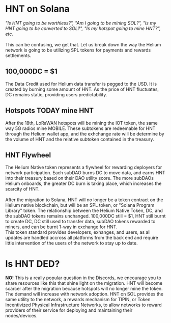 # HNT on Solana

<i>"Is HNT going to be worthless?", "Am I going to be mining SOL?", 
  "Is my HNT going to be converted to SOL?", "Is my hotspot going to mine HNT?", etc.</i>
<br><br>
This can be confusing, we get that. Let us break down the way the Helium network is going to be utilizing SPL tokens for payments and rewards settlements.

## 100,000DC = $1

The Data Credit used for Helium data transfer is pegged to the USD. It is created by burning some amount of HNT. As the price of HNT fluctuates, DC remains static, providing users predictability.

## Hotspots TODAY mine HNT

After the 18th, LoRaWAN hotspots will be mining the IOT token, the same way 5G radios mine MOBILE. These subtokens are redeemable for HNT through the Helium wallet app, and the exhchange rate will be determine by the volume of HNT and the relative subtoken contained in the treasury. 

## HNT Flywheel

The Helium Native token represents a flywheel for rewarding deployers for network participation. Each subDAO burns DC to move data, and earns HNT into their treasury based on their DAO utility score. 
The more subDAOs Helium onboards, the greater DC burn is taking place, 
which increases the scarcity of HNT.<br><br>After the migration to Solana,
HNT will no longer be a token contract on the Helium native blockchain, 
but will be an SPL token, or "Solana Program Library" token. The relationship between the Helium Native Token, DC, and the subDAO tokens remains unchanged. 100,000DC still = $1, HNT still burnt to create DC, DC still used to transfer data, 
subDAO tokens rewarded to miners, and can be burnt 1-way in exchange for HNT.   
This token standard provides developers, exhanges, and users, 
as all updates are handled accross all platforms from the back end and require little intervention of the users of the network to stay up to date.

# Is HNT DED?

<b>NO!</b> This is a really popular question in the Discords, we encourage you to share resources like this that shine light on the migration. 
HNT will become scarcer after the migration because hotspots will no longer mine the token. 
The demand will increase with network adoption. HNT on SOL provides the same utility to the network, a rewards mechanism for TIPIN, or Token Incentivized Physical Infrastructure Networks, to allow networks to reward providers of their service for deploying and maintaining their nodes/devices.
